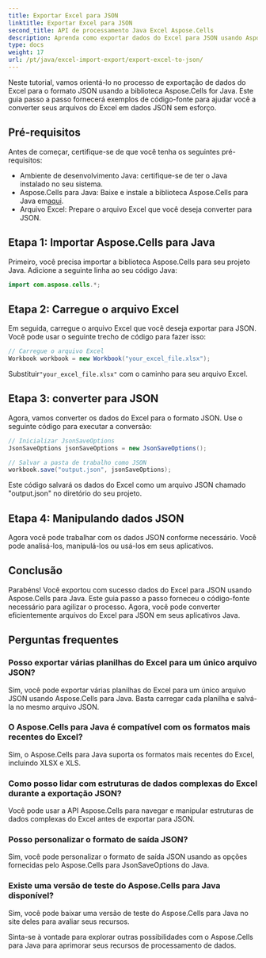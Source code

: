 ```yaml
---
title: Exportar Excel para JSON
linktitle: Exportar Excel para JSON
second_title: API de processamento Java Excel Aspose.Cells
description: Aprenda como exportar dados do Excel para JSON usando Aspose.Cells para Java. Siga este guia passo a passo com código-fonte para conversão perfeita.
type: docs
weight: 17
url: /pt/java/excel-import-export/export-excel-to-json/
---
```


Neste tutorial, vamos orientá-lo no processo de exportação de dados do Excel para o formato JSON usando a biblioteca Aspose.Cells for Java. Este guia passo a passo fornecerá exemplos de código-fonte para ajudar você a converter seus arquivos do Excel em dados JSON sem esforço.

## Pré-requisitos
Antes de começar, certifique-se de que você tenha os seguintes pré-requisitos:

- Ambiente de desenvolvimento Java: certifique-se de ter o Java instalado no seu sistema.
-  Aspose.Cells para Java: Baixe e instale a biblioteca Aspose.Cells para Java em[aqui](https://releases.aspose.com/cells/java/).
- Arquivo Excel: Prepare o arquivo Excel que você deseja converter para JSON.

## Etapa 1: Importar Aspose.Cells para Java
Primeiro, você precisa importar a biblioteca Aspose.Cells para seu projeto Java. Adicione a seguinte linha ao seu código Java:

```java
import com.aspose.cells.*;
```

## Etapa 2: Carregue o arquivo Excel
Em seguida, carregue o arquivo Excel que você deseja exportar para JSON. Você pode usar o seguinte trecho de código para fazer isso:

```java
// Carregue o arquivo Excel
Workbook workbook = new Workbook("your_excel_file.xlsx");
```

 Substituir`"your_excel_file.xlsx"` com o caminho para seu arquivo Excel.

## Etapa 3: converter para JSON
Agora, vamos converter os dados do Excel para o formato JSON. Use o seguinte código para executar a conversão:

```java
// Inicializar JsonSaveOptions
JsonSaveOptions jsonSaveOptions = new JsonSaveOptions();

// Salvar a pasta de trabalho como JSON
workbook.save("output.json", jsonSaveOptions);
```

Este código salvará os dados do Excel como um arquivo JSON chamado "output.json" no diretório do seu projeto.

## Etapa 4: Manipulando dados JSON
Agora você pode trabalhar com os dados JSON conforme necessário. Você pode analisá-los, manipulá-los ou usá-los em seus aplicativos.

## Conclusão
Parabéns! Você exportou com sucesso dados do Excel para JSON usando Aspose.Cells para Java. Este guia passo a passo forneceu o código-fonte necessário para agilizar o processo. Agora, você pode converter eficientemente arquivos do Excel para JSON em seus aplicativos Java.

## Perguntas frequentes
### Posso exportar várias planilhas do Excel para um único arquivo JSON?
   Sim, você pode exportar várias planilhas do Excel para um único arquivo JSON usando Aspose.Cells para Java. Basta carregar cada planilha e salvá-la no mesmo arquivo JSON.

### O Aspose.Cells para Java é compatível com os formatos mais recentes do Excel?
   Sim, o Aspose.Cells para Java suporta os formatos mais recentes do Excel, incluindo XLSX e XLS.

### Como posso lidar com estruturas de dados complexas do Excel durante a exportação JSON?
   Você pode usar a API Aspose.Cells para navegar e manipular estruturas de dados complexas do Excel antes de exportar para JSON.

### Posso personalizar o formato de saída JSON?
   Sim, você pode personalizar o formato de saída JSON usando as opções fornecidas pelo Aspose.Cells para JsonSaveOptions do Java.

### Existe uma versão de teste do Aspose.Cells para Java disponível?
   Sim, você pode baixar uma versão de teste do Aspose.Cells para Java no site deles para avaliar seus recursos.

Sinta-se à vontade para explorar outras possibilidades com o Aspose.Cells para Java para aprimorar seus recursos de processamento de dados.